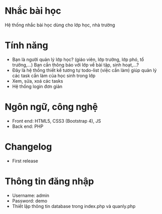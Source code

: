 # Nhắc bài học
Hệ thống nhắc bài học dùng cho lớp học, nhà trường
# Tính năng
- Bạn là người quản lý lớp học? (giáo viên, lớp trưởng, lớp phó, tổ trưởng,...) Bạn cần thông báo với lớp về bài tập, sinh hoạt,...?
- Đây là hệ thống thiết kế tương tự todo-list (việc cần làm) giúp quản lý các task cần làm của học sinh trong lớp
- Xem, sửa, xoá các tasks
- Hệ thống login đơn giản
# Ngôn ngữ, công nghệ
- Front end: HTML5, CSS3 (Bootstrap 4), JS
- Back end: PHP
# Changelog
- First release
# Thông tin đăng nhập
- Username: admin
- Password: demo
- Thiết lập thông tin database trong index.php và quanly.php
